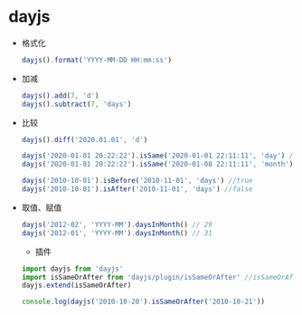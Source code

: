 # dayjs

- 格式化

  ```js
  dayjs().format('YYYY-MM-DD HH:mm:ss')
  ```

- 加减

  ```js
  dayjs().add(7, 'd')
  dayjs().subtract(7, 'days')
  ```

- 比较

  ```js
  dayjs().diff('2020.01.01', 'd')

  dayjs('2020-01-01 20:22:22').isSame('2020-01-01 22:11:11', 'day') //true
  dayjs('2020-01-01 20:22:22').isSame('2020-01-08 22:11:11', 'month') //true

  dayjs('2010-10-01').isBefore('2010-11-01', 'days') //true
  dayjs('2010-10-01').isAfter('2010-11-01', 'days') //false
  ```

- 取值、赋值

  ```js
  dayjs('2012-02', 'YYYY-MM').daysInMonth() // 29
  dayjs('2012-01', 'YYYY-MM').daysInMonth() // 31
  ```

  - 插件

  ```js
  import dayjs from 'dayjs'
  import isSameOrAfter from 'dayjs/plugin/isSameOrAfter' //isSameOrAfter、isSameOrBefore、isBetween……
  dayjs.extend(isSameOrAfter)

  console.log(dayjs('2010-10-20').isSameOrAfter('2010-10-21'))
  ```

```

```
